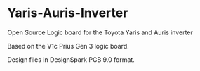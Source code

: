 # Yaris-Auris-Inverter
Open Source Logic board for the Toyota Yaris and Auris inverter

Based on the V1c Prius Gen 3 logic board.

Design files in DesignSpark PCB 9.0 format.

